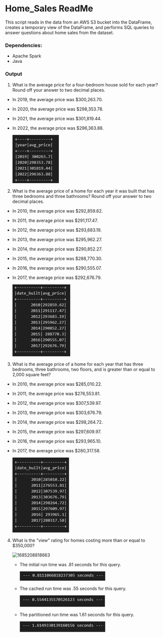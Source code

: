 # Home_Sales ReadMe

This script reads in the data from an AWS S3 bucket into the DataFrame, creates a temporary view of the DataFrame, and performs SQL queries to answer questions about home sales from the dataset.

### Dependencies:

* Apache Spark
* Java

### Output

1. What is the average price for a four-bedroom house sold for each year? Round off your answer to two decimal places.

* In 2019, the average price was $300,263.70.
* In 2020, the average price was $298,353.78.
* In 2021, the average price was $301,819.44.
* In 2022, the average price was $296,363.88.

  ![1685209340847](image/README/1685209340847.png)

2. What is the average price of a home for each year
   it was built that has three bedrooms and three bathrooms? Round off
   your answer to two decimal places.

* In 2010, the average price was $292,859.62.
* In 2011, the average price was $291,117.47.
* In 2012, the average price was $293,683.19.
* In 2013, the average price was $295,962.27.
* In 2014, the average price was $290,852.27.
* In 2015, the average price was $288,770.30.
* In 2016, the average price was $290,555.07.
* In 2017, the average price was $292,676.79.

    ![1685209362508](image/README/1685209362508.png)

3. What is the average price of a home for each year
   that has three bedrooms, three bathrooms, two floors, and is greater
   than or equal to 2,000 square feet?

* In 2010, the average price was $285,010.22.
* In 2011, the average price was $276,553.81.
* In 2012, the average price was $307,539.97.
* In 2013, the average price was $303,676.79.
* In 2014, the average price was $298,264.72.
* In 2015, the average price was $297,609.97.
* In 2016, the average price was $293,965.10.
* In 2017, the average price was $280,317.58.

    ![1685209378838](image/README/1685209378838.png)

4. What is the "view" rating for homes costing more
   than or equal to $350,000?

   ![1685208818663](https://file+.vscode-resource.vscode-cdn.net/c%3A/Users/lisam/OneDrive/Desktop/Home_Sales/image/README/1685208818663.png)

   * The initial run time was .81 seconds for this query.

     ![1685210019878](image/README/1685210019878.png)
   * The cached run time was .55 seconds for this query.

     ![1685210033990](image/README/1685210033990.png)
   * The partitioned run time was 1.61 seconds for this query.

     ![1685210044942](image/README/1685210044942.png)
